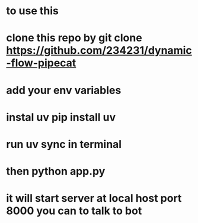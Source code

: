 # to use this
# clone this repo by git clone https://github.com/234231/dynamic-flow-pipecat
#  add your env variables
# instal uv pip install uv 
# run uv sync in terminal 
# then python app.py
# it will start server at local host port 8000 you can  to talk to bot

